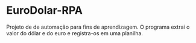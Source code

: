 # EuroDolar-RPA
Projeto de de automação para fins de aprendizagem.
O programa extrai o valor do dólar e do euro e registra-os em uma planilha.
